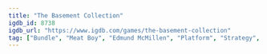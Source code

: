 ```yaml
---
title: "The Basement Collection"
igdb_id: 8738
igdb_url: "https://www.igdb.com/games/the-basement-collection"
tag: ["Bundle", "Meat Boy", "Edmund McMillen", "Platform", "Strategy", "Adventure", "Indie", "Single player", "Side view", "Action", "Fantasy", "Comedy"]
---
```

